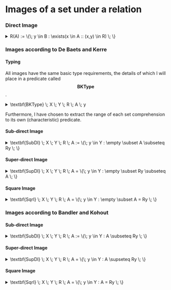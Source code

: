 # Images of a set under a relation

### Direct Image

<details>

<summary><span class="math">R(A) := \{\; y \in B : \exists(x \in A :: (x,y) \in R) \; \}</span></summary>

***

$$\textbf{Relation} \; X \; Y \; R$$

$$\textbf{Includes} \; A \; X$$

***

&#x20;Alloy provides syntax for the direct image. $$R(A)$$ is written in Alloy as `A.R`

</details>

### Images according to De Baets and Kerre

#### Typing

All images have the same basic type requirements, the details of which I will place in a predicate called $$\textbf{BKType}$$.&#x20;

<details>

<summary><span class="math">\textbf{BKType} \; X \; Y \; R \; A \; y</span></summary>

***

$$\textbf{Relation} \; X \; Y \; R$$

$$A \subseteq X$$

$$y \in Y$$

***

```
pred BKType(X,Y: set univ, R: univ->univ, A: set univ, y: univ) {
  R in X->Y
  A in X
  y in Y
}
```

</details>

Furthermore, I have chosen to extract the range of each set comprehension to its own (characteristic) predicate.

#### Sub-direct Image

<details>

<summary><span class="math">\textbf{SubDI} \; X \; Y \; R \; A := \{\; y \in Y : \empty \subset A \subseteq Ry \; \}</span></summary>

***

**Notation.**

1. $$\textbf{SubDI} \; X \; Y \; R \; A$$ can be written $$\textbf{SubDI} \; R \; A$$ when $$X$$ and $$Y$$ are clear from the context.
2. $$\textbf{SubDI} \; R \; A$$ is written in symbols as $$R^{\vartriangleleft}(A)$$

***

<pre><code><strong>fun SubDI(X,Y: set univ, R: univ->univ, A: set univ) : set univ {
</strong>  { y: Y | SubDI[X,Y,R,A,y] }
}

pred SubDI(X,Y: set univ, R: univ->univ, A: set univ, y: univ) {
  BKType[X,Y,R,A,y]

  some A
  A in R.y
}
</code></pre>

</details>

#### Super-direct Image

<details>

<summary><span class="math">\textbf{SupDI} \; X \; Y \; R \; A  =  \{\; y \in Y : \empty \subset Ry \subseteq A  \; \}</span></summary>

***

**Notation.**

1. $$\textbf{SupDI} \; X \; Y \; R \; A$$ can be written $$\textbf{SupDI} \; R \; A$$ when $$X$$ and $$Y$$ are clear from the context.
2. $$\textbf{SupDI} \; R \; A$$ is written in symbols as $$R^{\vartriangleright}(A)$$

***

```
fun SupDI(X,Y: set univ, R: univ->univ, A: set univ) : set univ {
  { y: Y | SupDI[X,Y,R,A,y] }
}

pred SupDI(X,Y: set univ, R: univ->univ, A: set univ, y: univ) {
  BKType[X,Y,R,A,y]

  some R.y
  R.y in A
}
```

</details>

#### Square Image

<details>

<summary><span class="math">\textbf{SqrI} \; X \; Y \; R \; A  =  \{\; y \in Y : \empty \subset A = Ry  \; \}</span></summary>

***

**Notation.**

1. $$\textbf{SqrI} \; X \; Y \; R \; A$$ can be written $$\textbf{SqrI} \; R \; A$$ when $$X$$ and $$Y$$ are clear from the context.
2. $$\textbf{SqrI} \; R \; A$$ is written in symbols as $$R^{\diamond}(A)$$

***

```
fun SqrI(X,Y: set univ, R: univ->univ, A: set univ) : set univ {
  { y: Y | SqrI[X,Y,R,A,y] }
}

pred SqrI(X,Y: set univ, R: univ->univ, A: set univ, y: univ) {
  BKType[X,Y,R,A,y]

  some A
  A = R.y
}
```

</details>

### Images according to Bandler and Kohout

#### Sub-direct Image

<details>

<summary><span class="math">\textbf{SubDI} \; X \; Y \; R \; A := \{\; y \in Y : A \subseteq Ry \; \}</span></summary>

***

**Notation.**

1. $$\textbf{SubDI} \; X \; Y \; R \; A$$ can be written $$\textbf{SubDI} \; R \; A$$ when $$X$$ and $$Y$$ are clear from the context.
2. $$\textbf{SubDI} \; R \; A$$ is written in symbols as $$R^{\vartriangleleft}(A)$$

***

```
fun SubDI(X,Y: set univ, R: X->Y, A: set X) : set univ {
  { y: Y | A in R.y }
}
```

</details>

#### Super-direct Image

<details>

<summary><span class="math">\textbf{SupDI} \; X \; Y \; R \; A  =  \{\; y \in Y :  A \supseteq Ry  \; \}</span></summary>

***

**Notation.**

1. $$\textbf{SupDI} \; X \; Y \; R \; A$$ can be written $$\textbf{SupDI} \; R \; A$$ when $$X$$ and $$Y$$ are clear from the context.
2. $$\textbf{SupDI} \; R \; A$$ is written in symbols as $$R^{\vartriangleright}(A)$$

***

```
fun SupDI(X,Y: set univ, R: X->Y, A: set X) : set univ {
  { y: Y | R.y in A }
}
```

</details>

#### Square Image

<details>

<summary><span class="math">\textbf{SqrI} \; X \; Y \; R \; A  =  \{\; y \in Y :  A = Ry  \; \}</span></summary>

***

**Notation.**

1. $$\textbf{SqrI} \; X \; Y \; R \; A$$ can be written $$\textbf{SqrI} \; R \; A$$ when $$X$$ and $$Y$$ are clear from the context.
2. $$\textbf{SqrI} \; R \; A$$ is written in symbols as $$R^{\diamond}(A)$$

***

```
fun SqrI(X,Y: set univ, R: X->Y, A: set X) : set univ {
  { y: Y | A = R.y }
}
```

</details>

